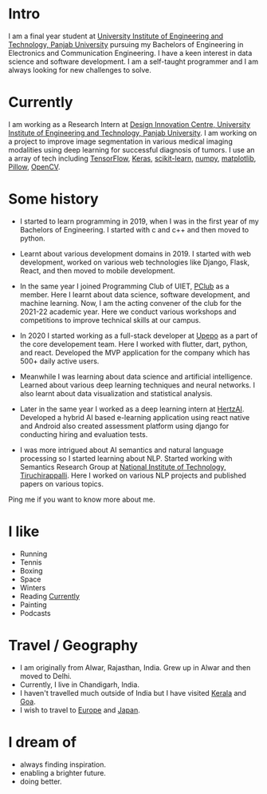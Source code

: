 
# Intro

I am a final year student at [University Institute of Engineering and Technology, Panjab University](https://www.uiet.pu.ac.in) pursuing my Bachelors of Engineering in Electronics and Communication Engineering. I have a keen interest in data science and software development. I am a self-taught programmer and I am always looking for new challenges to solve.

# Currently

I am working as a Research Intern at [Design Innovation Centre, University Institute of Engineering and Technology, Panjab University](https://dic.puchd.ac.in/). I am working on a project to improve image segmentation in various medical imaging modalities using deep learning for successful diagnosis of tumors. I use an a array of tech including [TensorFlow](https://www.tensorflow.org/), [Keras](https://keras.io/), [scikit-learn](https://scikit-learn.org/stable/), [numpy](https://www.numpy.org/), [matplotlib](https://matplotlib.org/), [Pillow](https://pillow.readthedocs.io/en/stable/index.html), [OpenCV](https://opencv.org/).

# Some history

- I started to learn programming in 2019, when I was in the first year of my Bachelors of Engineering. I started with c and c++ and then moved to python.

- Learnt about various development domains in 2019. I started with web development, worked on various web technologies like Django, Flask, React, and then moved to mobile development.

- In the same year I joined Programming Club of UIET, [PClub](https://pclubuiet.in/) as a member. Here I learnt about data science, software development, and machine learning. Now, I am the acting convener of the club for the 2021-22 academic year. Here we conduct various workshops and competitions to improve technical skills at our campus.

- In 2020 I started working as a full-stack developer at [Upepo](https://www.upepo.in/) as a part of the core developement team. Here I worked with flutter, dart, python, and react. Developed the MVP application for the company which has 500+ daily active users.

- Meanwhile I was learning about data science and artificial intelligence. Learned about various deep learning techniques and neural networks. I also learnt about data visualization and statistical analysis.

- Later in the same year I worked as a deep learning intern at [HertzAI](https://www.hertzai.com/). Developed a hybrid AI based e-learning application using react native and Android also created assessment platform using django for conducting hiring and evaluation tests.

- I was more intrigued about AI semantics and natural language processing so I started learning about NLP. Started working with Semantics Research Group at [National Institute of Technology, Tiruchirappalli](https://www.nitt.edu/). Here I worked on various NLP projects and published papers on various topics.

Ping me if you want to know more about me.

# I like

- Running
- Tennis
- Boxing
- Space
- Winters
- Reading [Currently](https://www.goodreads.com/book/show/23692271-sapiens)
- Painting
- Podcasts

# Travel / Geography

- I am originally from Alwar, Rajasthan, India. Grew up in Alwar and then moved to Delhi.
- Currently, I live in Chandigarh, India.
- I haven't travelled much outside of India but I have visited [Kerala](https://www.travel.com/things-to-do/kerala-things-to-do-attractions-and-events) and [Goa](https://www.travel.com/things-to-do/goa-things-to-do-attractions-and-events).
- I wish to travel to [Europe](https://www.travel.com/things-to-do/europe-things-to-do-attractions-and-events) and [Japan](https://www.travel.com/things-to-do/japan-things-to-do-attractions-and-events).

# I dream of

- always finding inspiration.
- enabling a brighter future.
- doing better.
